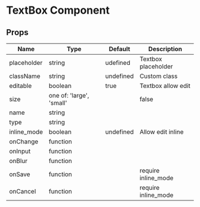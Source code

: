 # TextBox Component
## Props

|Name|Type|Default|Description|
|--|--|--|--|
|placeholder|string|udefined|Textbox placeholder|
|className|string|undefined|Custom class|
|editable|boolean|true|Textbox allow edit|
|size|one of: 'large', 'small'||false|
|name|string|||
|type|string|||
|inline_mode|boolean|undefined|Allow edit inline|
|onChange|function|
|onInput|function|
|onBlur|function|
|onSave|function||require inline_mode|
|onCancel|function||require inline_mode|




